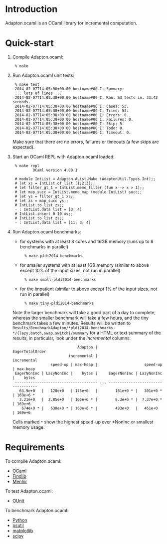 Introduction
============

Adapton.ocaml is an OCaml library for incremental computation.


Quick-start
===========

1. Compile Adapton.ocaml:

        % make

2. Run Adapton.ocaml unit tests:

        % make test
        2014-02-07T14:05:38+00:00 hostname#00 I: Summary:
        ... lots of lines ...
        2014-02-07T14:05:38+00:00 hostname#00 I: Ran: 53 tests in: 33.42 seconds.
        2014-02-07T14:05:38+00:00 hostname#00 I: Cases: 53.
        2014-02-07T14:05:38+00:00 hostname#00 I: Tried: 53.
        2014-02-07T14:05:38+00:00 hostname#00 I: Errors: 0.
        2014-02-07T14:05:38+00:00 hostname#00 I: Failures: 0.
        2014-02-07T14:05:38+00:00 hostname#00 I: Skip: 5.
        2014-02-07T14:05:38+00:00 hostname#00 I: Todo: 0.
        2014-02-07T14:05:38+00:00 hostname#00 I: Timeout: 0.

    Make sure that there are no errors, failures or timeouts (a few skips are expected).

3. Start an OCaml REPL with Adapton.ocaml loaded:

        % make repl
                OCaml version 4.00.1

        # module IntList = Adapton.AList.Make (AdaptonUtil.Types.Int);;
        # let xs = IntList.of_list [1;2;3];;
        # let filter_gt_1 = IntList.memo_filter (fun x -> x > 1);;
        # let map_succ = IntList.memo_map (module IntList) succ;;
        # let ys = filter_gt_1 xs;;
        # let zs = map_succ ys;;
        # IntList.to_list zs;;
        - : IntList.data list = [3; 4]
        # IntList.insert 0 10 xs;;
        # IntList.to_list zs;;
        - : IntList.data list = [11; 3; 4]

4. Run Adapton.ocaml benchmarks:

    * for systems with at least 8 cores and 16GB memory (runs up to 8 benchmarks in parallel)

            % make pldi2014-benchmarks

    * for smaller systems with at least 1GB memory (similar to above except 10% of the input sizes, not run in parallel)

            % make small-pldi2014-benchmarks

    * for the impatient (similar to above except 1% of the input sizes, not run in parallel)

            % make tiny-pldi2014-benchmarks

    Note the larger benchmark will take a good part of a day to complete, whereas the smaller benchmark will take a few
    hours, and the tiny benchmark takes a few minutes. Results will be written to
    `Results/BenchmarkAdapton/*pldi2014-benchmarks-*/{lazy,batch,swap,switch}/summary` for a HTML or text summary of the
    results, in particular, look under the _incremental_ columns:

                                    Adapton |                         EagerTotalOrder
                                incremental |                             incremental
                        speed-up | max-heap |                     speed-up | max-heap
        EagerNonInc | LazyNonInc |    bytes |     EagerNonInc | LazyNonInc |    bytes
        ------------------------------------- ... -----------------------------------
          63.9e+0   |   120e+0   | 175e+6   |        161e+0 * |   301e+0 * | 169e+6 *
          3.21e+0   |  2.85e+0   | 166e+6 * |        8.3e+0 * |  7.37e+0 * | 169e+6
           674e+0 * |   630e+0 * | 163e+6 * |        493e+0   |   461e+0   | 169e+6

    Cells marked `*` show the highest speed-up over *NonInc or smallest memory usage.


Requirements
============

To compile Adapton.ocaml:

* [OCaml](http://ocaml.org)
* [Findlib](http://projects.camlcity.org/projects/findlib.html)
* [Menhir](http://cristal.inria.fr/~fpottier/menhir)

To test Adapton.ocaml:

* [OUnit](http://ounit.forge.ocamlcore.org)

To benchmark Adapton.ocaml:

* [Python](http://www.python.org)
* [psutil](http://code.google.com/p/psutil)
* [matplotlib](http://matplotlib.org)
* [scipy](http://www.scipy.org)
